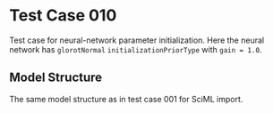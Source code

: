 # Test Case 010

Test case for neural-network parameter initialization. Here the neural network has `glorotNormal` `initializationPriorType` with `gain = 1.0`.

## Model Structure

The same model structure as in test case 001 for SciML import.
